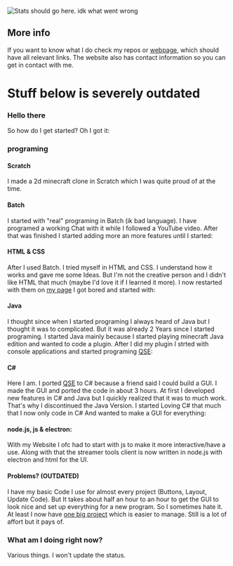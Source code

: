 ![Stats should go here. idk what went wrong](https://github-readme-stats.vercel.app/api?username=ComputerElite&theme=dark)

## More info
If you want to know what I do check my repos or [webpage](https://computerelite.github.io), which should have all relevant links. The website also has contact information so you can get in contact with me.

# Stuff below is severely outdated
### Hello there
So how do I get started? Oh I got it:
### programing
#### Scratch
I made a 2d minecraft clone in Scratch which I was quite proud of at the time.
#### Batch
I started with "real" programing in Batch (ik bad language). I have programed a working Chat with it while I followed a YouTube video. After that was finished I started adding more an more features until I started:
#### HTML & CSS
After I used Batch. I tried myself in HTML and CSS. I understand how it works and gave me some Ideas. But I'm not the creative person and I didn't like HTML that much (maybe I'd love it if I learned it more). I now restarted with them on [my page](https://computerelite.github.io) I got bored and started with:
#### Java
I thought since when I started programing I always heard of Java but I thought it was to complicated. But it was already 2 Years since I started programing. I started Java mainly because I started playing minecraft Java edition and wanted to code a plugin. After I did my plugin I strted with console applications and started programing [QSE](https://github.com/ComputerElite/QSE):
#### C#
Here I am. I ported [QSE](https://github.com/ComputerElite/QSE) to C# because a friend said I could build a GUI. I made the GUI and ported the code in about 3 hours. At first I developed new features in C# and Java but I quickly realized that it was to much work. That's why I discontinued the Java Version. I started Loving C# that much that I now only code in C# And wanted to make a GUI for everything:
#### node.js, js & electron:
With my Website I ofc had to start with js to make it more interactive/have a use. Along with that the streamer tools client is now written in node.js with electron and html for the UI.
#### Problems? (OUTDATED)
I have my basic Code I use for almost every project (Buttons, Layout, Update Code). But It takes about half an hour to an hour to get the GUI to look nice and set up everything for a new program. So I sometimes hate it. At least I now have [one big project](https://github.com/ComputerElite/BM) which is easier to manage. Still is a lot of affort but it pays of.
### What am I doing right now?
Various things. I won't update the status.
